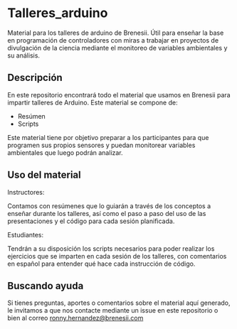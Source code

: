 # Talleres_arduino 

Material para los talleres de arduino de Brenesii. Útil para enseñar la base
en programación de controladores con miras a trabajar en proyectos de
divulgación de la ciencia mediante el monitoreo de variables ambientales y
su análisis.

## Descripción

En este repositorio encontrará todo el material que usamos en Brenesii para
impartir talleres de Arduino. Este material se compone de:

 - Resúmen
 - Scripts

Este material tiene por objetivo preparar a los participantes para que 
programen sus propios sensores y puedan monitorear variables ambientales
que luego podrán analizar.


## Uso del material

Instructores:

Contamos con resúmenes que lo guiarán  a través de los conceptos a enseñar
durante los talleres, así como el paso a paso del uso de las presentaciones
y el código para cada sesión planificada.

Estudiantes:

Tendrán a su disposición los scripts necesarios para poder realizar los
ejercicios que se imparten en cada sesión de los talleres, con comentarios
en español para entender qué hace cada instrucción de código.

## Buscando ayuda

Si tienes preguntas, aportes o comentarios sobre el material aquí generado,
le invitamos a que nos contacte mediante un issue en este repositorio o 
bien al correo ronny.hernandez@brenesii.com
